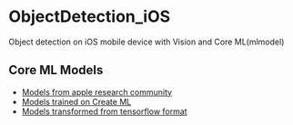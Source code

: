 # ObjectDetection_iOS
Object detection on iOS mobile device with Vision and Core ML(mlmodel)
## Core ML Models
* [Models from apple research community](https://developer.apple.com/machine-learning/models/)
* [Models trained on Create ML](https://developer.apple.com/machine-learning/create-ml/)
* [Models transformed from tensorflow format](https://github.com/popCain/TFtoCoreML/tree/main/mlmodels_IOU0.4_Conf0.6)
